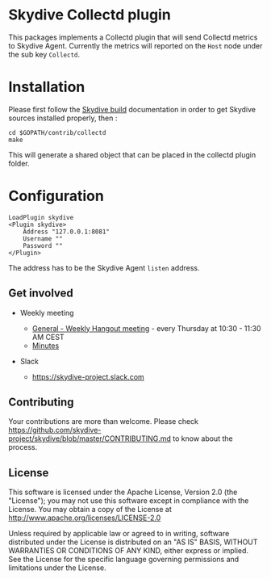 # Skydive Collectd plugin

This packages implements a Collectd plugin that will send Collectd metrics to Skydive Agent.
Currently the metrics will reported on the `Host` node under the sub key `Collectd`.

# Installation

Please first follow the [Skydive build](http://skydive.network/documentation/build) documentation
in order to get Skydive sources installed properly, then :

```
cd $GOPATH/contrib/collectd
make
```

This will generate a shared object that can be placed in the collectd plugin folder.

# Configuration

```
LoadPlugin skydive
<Plugin skydive>
    Address "127.0.0.1:8081"
    Username ""
    Password ""
</Plugin>
```

The address has to be the Skydive Agent `listen` address.

## Get involved

* Weekly meeting
    * [General - Weekly Hangout meeting](https://hangouts.google.com/call/TVzTtJpcW6BhSRhXgQNBAEEI) - every Thursday at 10:30 - 11:30 AM CEST
    * [Minutes](https://docs.google.com/document/d/1eri4vyjmAwxiWs2Kp4HYdCUDWACF_HXZDrDL8WcPF-o/edit?ts=5d946ad5#heading=h.g8f8gdfq0un9)

* Slack
    * https://skydive-project.slack.com

## Contributing

Your contributions are more than welcome. Please check
https://github.com/skydive-project/skydive/blob/master/CONTRIBUTING.md
to know about the process.

## License

This software is licensed under the Apache License, Version 2.0 (the
"License"); you may not use this software except in compliance with the
License.
You may obtain a copy of the License at http://www.apache.org/licenses/LICENSE-2.0

Unless required by applicable law or agreed to in writing, software
distributed under the License is distributed on an "AS IS" BASIS,
WITHOUT WARRANTIES OR CONDITIONS OF ANY KIND, either express or implied.
See the License for the specific language governing permissions and
limitations under the License.
